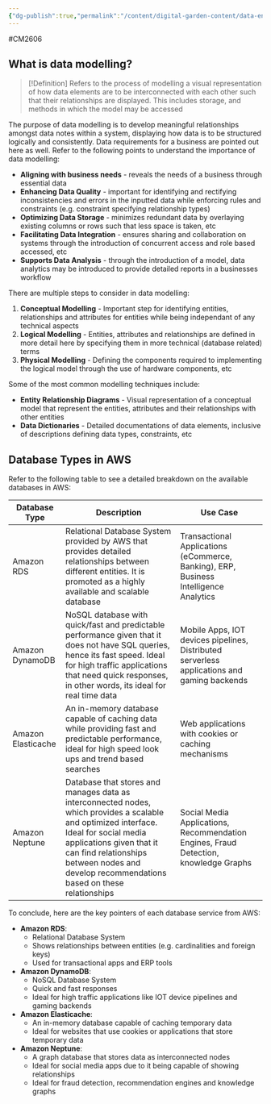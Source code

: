 ```yaml
---
{"dg-publish":true,"permalink":"/content/digital-garden-content/data-engineering-content/exam-prep-final-sem/data-engineering-content/cm-2606-lecture-2-notes/","updated":"2025-04-13T16:40:44.371+05:30"}
---
```


#CM2606 

## What is data modelling?

>[!Definition]
>Refers to the process of modelling a visual representation of how data elements are to be interconnected with each other such that their relationships are displayed. This includes storage, and methods in which the model may be accessed

The purpose of data modelling is to develop meaningful relationships amongst data notes within a system, displaying how data is to be structured logically and consistently. Data requirements for a business are pointed out here as well. Refer to the following points to understand the importance of data modelling:

- **Aligning with business needs** - reveals the needs of a business through essential data
- **Enhancing Data Quality** - important for identifying and rectifying inconsistencies and errors in the inputted data while enforcing rules and constraints (e.g. constraint specifying relationship types)
- **Optimizing Data Storage** - minimizes redundant data by overlaying existing columns or rows such that less space is taken, etc
- **Facilitating Data Integration** - ensures sharing and collaboration on systems through the introduction of concurrent access and role based accessed, etc
- **Supports Data Analysis** - through the introduction of a model, data analytics may be introduced to provide detailed reports in a businesses workflow

There are multiple steps to consider in data modelling:

1. **Conceptual Modelling** - Important step for identifying entities, relationships and attributes for entities while being independant of any technical aspects
2. **Logical Modelling** - Entities, attributes and relationships are defined in more detail here by specifying them in more technical (database related) terms
3. **Physical Modelling** - Defining the components required to implementing the logical model through the use of hardware components, etc

Some of the most common modelling techniques include:

- **Entity Relationship Diagrams** - Visual representation of a conceptual model that represent the entities, attributes and their relationships with other entities
- **Data Dictionaries** - Detailed documentations of data elements, inclusive of descriptions defining data types, constraints, etc

## Database Types in AWS

Refer to the following table to see a detailed breakdown on the available databases in AWS:

| Database Type      | Description                                                                                                                                                                                                                                                       | Use Case                                                                                    |
| ------------------ | ----------------------------------------------------------------------------------------------------------------------------------------------------------------------------------------------------------------------------------------------------------------- | ------------------------------------------------------------------------------------------- |
| Amazon RDS         | Relational Database System provided by AWS that provides detailed relationships between different entities. It is promoted as a highly available and scalable database                                                                                            | Transactional Applications (eCommerce, Banking), ERP, Business Intelligence Analytics       |
| Amazon DynamoDB    | NoSQL database with quick/fast and predictable performance given that it does not have SQL queries, hence its fast speed. Ideal for high traffic applications that need quick responses, in other words, its ideal for real time data                             | Mobile Apps, IOT devices pipelines, Distributed serverless applications and gaming backends |
| Amazon Elasticache | An in-memory database capable of caching data while providing fast and predictable performance, ideal for high speed look ups and trend based searches                                                                                                            | Web applications with cookies or caching mechanisms                                         |
| Amazon Neptune     | Database that stores and manages data as interconnected nodes, which provides a scalable and optimized interface. Ideal for social media applications given that it can find relationships between nodes and develop recommendations based on these relationships | Social Media Applications, Recommendation Engines, Fraud Detection, knowledge Graphs        |

To conclude, here are the key pointers of each database service from AWS:

- **Amazon RDS**:
	- Relational Database System
	- Shows relationships between entities (e.g. cardinalities and foreign keys)
	- Used for transactional apps and ERP tools
- **Amazon DynamoDB**:
	- NoSQL Database System
	- Quick and fast responses
	- Ideal for high traffic applications like IOT device pipelines and gaming backends
- **Amazon Elasticache**:
	- An in-memory database capable of caching temporary data
	- Ideal for websites that use cookies or applications that store temporary data
- **Amazon Neptune**:
	- A graph database that stores data as interconnected nodes
	- Ideal for social media apps due to it being capable of showing relationships
	- Ideal for fraud detection, recommendation engines and knowledge graphs 
